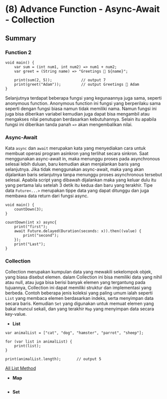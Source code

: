 # (8) Advance Function - Async-Await - Collection

## Summary

### Function 2

```
void main() {
    var sum = (int num1, int num2) => num1 + num2;
    var greet = (String name) => "Greetings 👋 ${name}";

    print(sum(2, 5));             // output 7
    print(greet("Adam"));         // output Greetings 👋 Adam
}
```

Selanjutnya terdapat beberapa fungsi yang kegunaannya juga sama, seperti anonymous function. Anonymous function ini fungsi yang berperilaku sama seperti dengan fungsi biasa namun tidak memiliki nama. Namun fungsi ini juga bisa diberikan variabel kemudian juga dapat bisa mengambil atau mengakses nilai penutupan berdasarkan kebutuhannya. Selain itu apabila fungsi ini diberikan tanda panah `=>` akan mengembalikan nilai.

### Async-Await

Kata `async` dan `await` merupakan kata yang menyediakan cara untuk membuat operasi program asinkron yang terlihat secara sinkron. Saat menggunakan async-await in, maka menunggu proses pada asynchronous selesai lebih duluan, baru kemudian akan menjalankan baris yang selanjutnya. Jika tidak menggunakan async-await, maka yang akan dijalankan baris selanjutnya tanpa menunggu proses asynchronous tersebut selesai. Apabila script yang dibawah dijalankan maka yang keluar dulu itu yang pertama lalu setelah 3 detik itu kedua dan baru yang terakhir. Tipe data `Future<...>` merupakan tippe data yang dapat ditunggu dan juga membawa data return dari fungsi async.

```
void main() {
    countDown(3);
}

countDown(int x) async{
    print("first");
    await Future.delayed(Duration(seconds: x)).then((value) {
        print("second");
    });
    print("Last");
}
```

### Collection

Collection merupakan kumpulan data yang mewakili sekelompok objek, yang biasa disebut elemen. dalam Collection ini bisa memiliki data yang nihil atau null, atau juga bisa berisi banyak elemen yang tergantung pada tujuannya, Collection ini dapat memiliki struktur dan implementasi yang berbeda. Contoh beberapa jenis koleksi yang paling umum ialah seperti `List` yang membaca elemen berdasarkan indeks, serta menyimpan data secara baris. Kemudian `Set` yang digunakan untuk memuat elemen yang bakal muncul sekali, dan yang terakhir `Map` yang menyimpan data secara key-value.

- __List__

```
var animalList = ["cat", "dog", "hamster", "parrot", "sheep"];

for (var list in animalList) {
    print(list);
}

print(animalList.length);       // output 5
```
[All List Method](https://medium.com/flutter-community/useful-list-methods-in-dart-6e173cac803d)
- __Map__

```

```

- __Set__

```

```